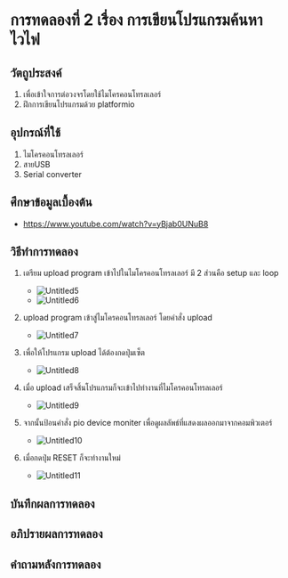 # การทดลองที่ 2 เรื่อง การเขียนโปรแกรมค้นหาไวไฟ

## วัตถูประสงค์
1. เพื่อเข้าใจการต่อวงจรโดยใช้ไมโครคอนโทรลเลอร์
2. ฝึกการเขียนโปรแกรมด้วย platformio

## อุปกรณ์ที่ใช้
1. ไมโครคอนโทรลเลอร์
2. สายUSB
3. Serial converter

## ศึกษาข้อมูลเบื้องต้น
* https://www.youtube.com/watch?v=yBjab0UNuB8

## วิธีทำการทดลอง
1. เตรียม upload program เข้าไปในไมโครคอนโทรลเลอร์ มี 2 ส่วนคือ setup และ loop
   * ![Untitled5](https://user-images.githubusercontent.com/80879116/112148475-8396de00-8c10-11eb-8965-6827131d6146.png)
   * ![Untitled6](https://user-images.githubusercontent.com/80879116/112148840-ef794680-8c10-11eb-8a08-bb1e8342cbbe.png)

2. upload program เข้าสู่ไมโครคอนโทรลเลอร์ โดยคำสั่ง upload
   * ![Untitled7](https://user-images.githubusercontent.com/80879116/112149280-60b8f980-8c11-11eb-9127-000d5e6ffa24.png)

3. เพื่อให้โปรแกรม upload ได้ต้องกดปุ่มเซ็ต
   * ![Untitled8](https://user-images.githubusercontent.com/80879116/112149588-bab9bf00-8c11-11eb-98d5-4fc82b9f3a84.png)

4. เมื่อ upload เสร็จสิ้นโปรแกรมก็จะเข้าไปทำงานที่ไมโครคอนโทรลเลอร์
   * ![Untitled9](https://user-images.githubusercontent.com/80879116/112149954-1f751980-8c12-11eb-8c7b-d96252d4fe87.png)

5. จากนั้นป้อนคำสั่ง pio device moniter เพื่อดูผลลัพธ์ที่แสดงผลออกมาจากคอมพิวเตอร์
   * ![Untitled10](https://user-images.githubusercontent.com/80879116/112150255-7549c180-8c12-11eb-8b89-f767c6393299.png)

6. เมื่อกดปุ่ม RESET ก็จะทำงานใหม่
   * ![Untitled11](https://user-images.githubusercontent.com/80879116/112150783-10429b80-8c13-11eb-92e4-cbda545b4fa6.png)

## บันทึกผลการทดลอง

## อภิปรายผลการทดลอง

## คำถามหลังการทดลอง
